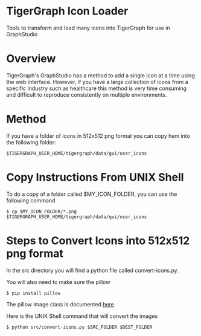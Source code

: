 # TigerGraph Icon Loader
Tools to transform and load many icons into TigerGraph for use in GraphStudio

# Overview
TigerGraph's GraphStudio has a method to add a single icon at a time using the web interface.
However, if you have a large collection of icons from a specific industry such as healthcare
this method is very time consuming and difficult to reproduce consistently on multiple environments.

# Method
If you have a folder of icons in 512x512 png format you can copy hem into the following folder:

```
$TIGERGRAPH_USER_HOME/tigergraph/data/gui/user_icons
```

# Copy Instructions From UNIX Shell
To do a copy of a folder called $MY_ICON_FOLDER, you can use the following command

```
$ cp $MY_ICON_FOLDER/*.png $TIGERGRAPH_USER_HOME/tigergraph/data/gui/user_icons
```

# Steps to Convert Icons into 512x512 png format
In the src directory you will find a python file called convert-icons.py.

You will also need to make sure the pillow

```$ pip install pillow```

The pillow image class is documented [here](https://pillow.readthedocs.io/en/3.0.x/handbook/tutorial.html)

Here is the UNIX Shell command that will convert the images

```$ python src/convert-icons.py $SRC_FOLDER $DEST_FOLDER```


